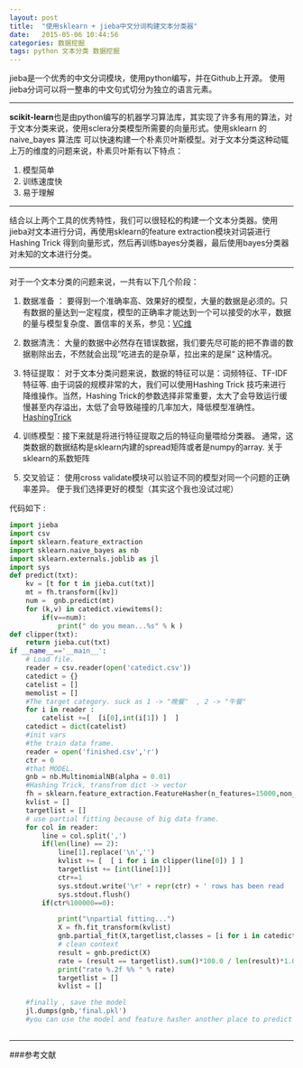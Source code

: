 ```yaml
---
layout: post
title:  "使用sklearn + jieba中文分词构建文本分类器"
date:   2015-05-06 10:44:56
categories: 数据挖掘
tags: python 文本分类 数据挖掘
---
```


jieba是一个优秀的中文分词模块，使用python编写，并在Github上开源。
使用jieba分词可以将一整串的中文句式切分为独立的语言元素。

------------

**scikit-learn**也是由python编写的机器学习算法库，其实现了许多有用的算法，对于文本分类来说，使用sclera分类模型所需要的向量形式。使用sklearn 的 naive_bayes 算法库 可以快速构建一个朴素贝叶斯模型。对于文本分类这种动辄上万的维度的问题来说，朴素贝叶斯有以下特点：

1. 模型简单 
2. 训练速度快 
3. 易于理解

------------

结合以上两个工具的优秀特性，我们可以很轻松的构建一个文本分类器。使用jieba对文本进行分词，再使用sklearn的feature extraction模块对词袋进行Hashing Trick 得到向量形式，然后再训练bayes分类器，最后使用bayes分类器对未知的文本进行分类。

------------
对于一个文本分类的问题来说，一共有以下几个阶段：


1. 数据准备 ： 要得到一个准确率高、效果好的模型，大量的数据是必须的。只有数据的量达到一定程度，模型的正确率才能达到一个可以接受的水平，数据的量与模型复杂度、置信率的关系，参见：[VC维](http://www.flickering.cn/machine_learning/2015/04/vc%E7%BB%B4%E7%9A%84%E6%9D%A5%E9%BE%99%E5%8E%BB%E8%84%89/)
 
2. 数据清洗： 大量的数据中必然存在错误数据，我们要先尽可能的把不靠谱的数据剔除出去，不然就会出现”吃进去的是杂草，拉出来的是屎“ 这种情况。

3. 特征提取： 对于文本分类问题来说，数据的特征可以是：词频特征、TF-IDF特征等.  由于词袋的规模非常的大，我们可以使用Hashing Trick 技巧来进行降维操作。当然，Hashing Trick的参数选择非常重要，太大了会导致运行缓慢甚至内存溢出，太低了会导致碰撞的几率加大，降低模型准确性。[HashingTrick](http://www.cnblogs.com/kemaswill/p/3903099.html)

4. 训练模型：接下来就是将进行特征提取之后的特征向量喂给分类器。 通常，这类数据的数据结构是sklearn内建的spread矩阵或者是numpy的array.  关于sklearn的系数矩阵

5. 交叉验证： 使用cross validate模块可以验证不同的模型对同一个问题的正确率差异。 便于我们选择更好的模型（其实这个我也没试过呢）

代码如下 :

``` python
import jieba
import csv
import sklearn.feature_extraction
import sklearn.naive_bayes as nb
import sklearn.externals.joblib as jl
import sys
def predict(txt):
    kv = [t for t in jieba.cut(txt)]
    mt = fh.transform([kv])
    num =  gnb.predict(mt)
    for (k,v) in catedict.viewitems():
        if(v==num):
            print(" do you mean...%s" % k )
def clipper(txt):
    return jieba.cut(txt)
if __name__=='__main__':
    # Load file.
    reader = csv.reader(open('catedict.csv'))
    catedict = {}
    catelist = []
    memolist = []
    #The target category. suck as 1 -> "晚餐"  , 2 -> "午餐"
    for i in reader :
        catelist +=[  [i[0],int(i[1]) ]  ] 
    catedict = dict(catelist)
    #init vars
    #the train data frame.
    reader = open('finished.csv','r')
    ctr = 0
    #that MODEL.
    gnb = nb.MultinomialNB(alpha = 0.01)
    #Hashing Trick, transfrom dict -> vector
    fh = sklearn.feature_extraction.FeatureHasher(n_features=15000,non_negative=True,input_type='string')
    kvlist = []
    targetlist = []
    # use partial fitting because of big data frame.
    for col in reader:
        line = col.split(',')
        if(len(line) == 2):
            line[1].replace('\n','')
            kvlist += [  [ i for i in clipper(line[0]) ] ]
            targetlist += [int(line[1])]
            ctr+=1
            sys.stdout.write('\r' + repr(ctr) + ' rows has been read   ')
            sys.stdout.flush()
        if(ctr%100000==0):

            print("\npartial fitting...")
            X = fh.fit_transform(kvlist)
            gnb.partial_fit(X,targetlist,classes = [i for i in catedict.viewvalues()])
            # clean context
            result = gnb.predict(X)
            rate = (result == targetlist).sum()*100.0 / len(result)*1.0
            print("rate %.2f %% " % rate)
            targetlist = []
            kvlist = []

    #finally , save the model
    jl.dumps(gnb,'final.pkl')
    #you can use the model and feature hasher another place to predict text category.
    

```

----------

###参考文献

